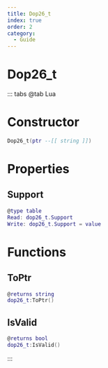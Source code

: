 ```yaml
---
title: Dop26_t
index: true
order: 2
category:
  - Guide
---
```


# Dop26_t

::: tabs
@tab Lua
# Constructor
```lua
Dop26_t(ptr --[[ string ]])
```
# Properties
## Support 
```lua
@type table
Read: dop26_t.Support
Write: dop26_t.Support = value
```
# Functions
## ToPtr
```lua
@returns string
dop26_t:ToPtr()
```
## IsValid
```lua
@returns bool
dop26_t:IsValid()
```

:::